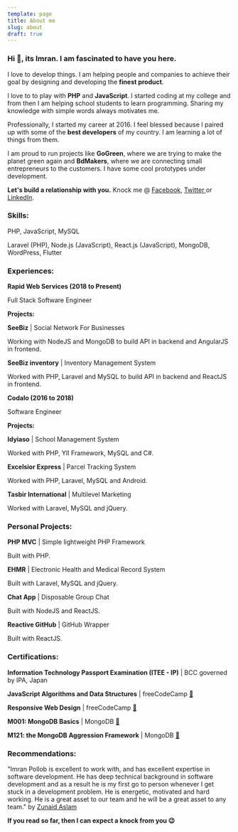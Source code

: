 ```yaml
---
template: page
title: About me
slug: about
draft: true
---
```

### Hi 👋, its **Imran**. I am fascinated to have you here.

I love to develop things. I am helping people and companies to achieve their goal by designing and developing the **finest product**.

I love to to play with **PHP** and **JavaScript**. I started coding at my college and from then I am helping school students to learn programming. Sharing my knowledge with simple words always motivates me.

Professionally, I started my career at 2016. I feel blessed because I paired up with some of the **best developers** of my country. I am learning a lot of things from them.

I am proud to run projects like **GoGreen**, where we are trying to make the planet green again and **BdMakers**, where we are connecting small entrepreneurs to the customers. I have some cool prototypes under development. 

**Let's build a relationship with you.** Knock me @ [Facebook](https://www.facebook.com/pollmix), [Twitter ](https://twitter.com/ImranPollob)or [LinkedIn](https://www.linkedin.com/in/pollmix/).

### Skills:

PHP, JavaScript, MySQL

Laravel (PHP), Node.js (JavaScript), React.js (JavaScript), MongoDB, WordPress, Flutter

### Experiences:

**Rapid Web Services (2018 to Present)**

Full Stack Software Engineer

**Projects:**

**SeeBiz** | Social Network For Businesses

Working with NodeJS and MongoDB to build API in backend and AngularJS in frontend.

**SeeBiz inventory** | Inventory Management System

Worked with PHP, Laravel and MySQL to build API in backend and ReactJS in frontend.

**Codalo (2016 to 2018)**

Software Engineer

**Projects:**

**Idyiaso** | School Management System

Worked with PHP, YII Framework, MySQL and C#.

**Excelsior Express** | Parcel Tracking System

Worked with PHP, Laravel, MySQL and Android.

**Tasbir International** | Multilevel Marketing

Worked with Laravel, MySQL and jQuery.

### Personal Projects:

**PHP MVC** | Simple lightweight PHP Framework

Built with PHP.

**EHMR** | Electronic Health and Medical Record
 System

Built with Laravel, MySQL and jQuery.

**Chat App** | Disposable Group Chat

Built with NodeJS and ReactJS.

**Reactive GitHub** | GitHub Wrapper

Built with ReactJS.

### Certifications:

**Information Technology Passport Examination (ITEE - IP)** | BCC governed by IPA, Japan

**JavaScript Algorithms and Data Structures** | freeCodeCamp [🔗](https://www.freecodecamp.org/certification/pollmix/javascript-algorithms-and-data-structures)

**Responsive Web Design** | freeCodeCamp [🔗](https://www.freecodecamp.org/certification/pollmix/responsive-web-design)

**M001: MongoDB Basics** | MongoDB [🔗](https://university.mongodb.com/course_completion/76ba698c-5a70-4fa5-a131-9405b535/printable)

**M121: the MongoDB Aggression Framework** | MongoDB [🔗](https://university.mongodb.com/course_completion/0f22bad5-4e47-4c46-b85d-035f8502/printable)

### Recommendations:

"Imran Pollob is excellent to work with, and has excellent expertise in software development. He has deep technical background in software development and as a result he is my first go to person whenever I get stuck in a development problem. He is energetic, motivated and hard working. He is a great asset to our team and he will be a great asset to any team." by [Zunaid Aslam](https://www.linkedin.com/in/zunaidaslam/)

**If you read so far, then I can expect a knock from you 😉**
